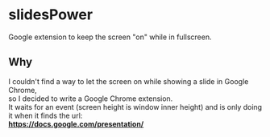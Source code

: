 # slidesPower
Google extension to keep the screen "on" while in fullscreen.
## Why
I couldn't find a way to let the screen on while showing a slide in Google Chrome,\
so I decided to write a Google Chrome extension.\
It waits for an event (screen height is window inner height) and is only doing it when it finds the url:\
**https://docs.google.com/presentation/**

